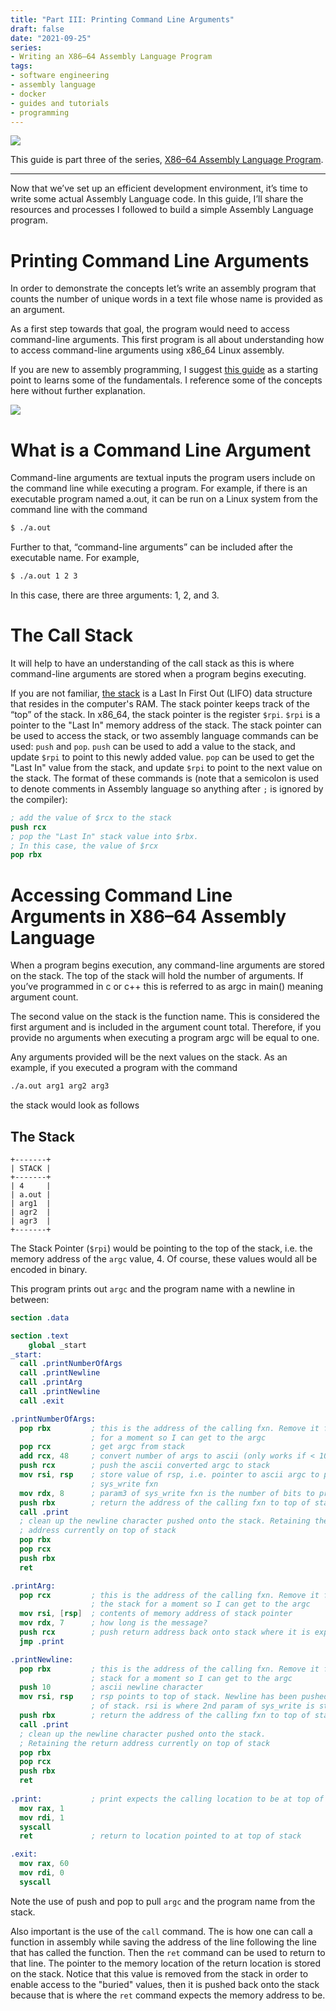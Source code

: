 ```yaml
---
title: "Part III: Printing Command Line Arguments"
draft: false
date: "2021-09-25"
series: 
- Writing an X86–64 Assembly Language Program
tags:
- software engineering
- assembly language
- docker
- guides and tutorials
- programming
---
```


![](hacker.webp)

This guide is part three of the series, [X86–64 Assembly Language Program](https://tonycodes.com/blog/series/writing-an-x8664-assembly-language-program/).

--- 

Now that we’ve set up an efficient development environment, it’s time to write some actual Assembly Language code. In this guide, I’ll share the resources and processes I followed to build a simple Assembly Language program.

# Printing Command Line Arguments

In order to demonstrate the concepts let’s write an assembly program that counts the number of unique words in a text file whose name is provided as an argument.

As a first step towards that goal, the program would need to access command-line arguments. This first program is all about understanding how to access command-line arguments using x86_64 Linux assembly.

If you are new to assembly programming, I suggest [this guide](https://github.com/0xAX/asm) as a starting point to learns some of the fundamentals. I reference some of the concepts here without further explanation.

![](cli.webp)

# What is a Command Line Argument
Command-line arguments are textual inputs the program users include on the command line while executing a program. For example, if there is an executable program named a.out, it can be run on a Linux system from the command line with the command

```bash
$ ./a.out
```

Further to that, “command-line arguments” can be included after the executable name. For example,

```bash
$ ./a.out 1 2 3
```

In this case, there are three arguments: 1, 2, and 3.

# The Call Stack

It will help to have an understanding of the call stack as this is where command-line arguments are stored when a program begins executing.

If you are not familiar, [the stack](https://en.wikipedia.org/wiki/Call_stack) is a Last In First Out (LIFO) data structure that resides in the computer's RAM. The stack pointer keeps track of the “top” of the stack. In x86_64, the stack pointer is the register `$rpi`. `$rpi` is a pointer to the "Last In" memory address of the stack. The stack pointer can be used to access the stack, or two assembly language commands can be used: `push` and `pop`. `push` can be used to add a value to the stack, and update `$rpi` to point to this newly added value. `pop` can be used to get the "Last In" value from the stack, and update `$rpi` to point to the next value on the stack. The format of these commands is (note that a semicolon is used to denote comments in Assembly language so anything after `;` is ignored by the compiler):

```nasm
; add the value of $rcx to the stack
push rcx
; pop the "Last In" stack value into $rbx. 
; In this case, the value of $rcx
pop rbx
```

# Accessing Command Line Arguments in X86–64 Assembly Language

When a program begins execution, any command-line arguments are stored on the stack. The top of the stack will hold the number of arguments. If you’ve programmed in c or c++ this is referred to as argc in main() meaning argument count.

The second value on the stack is the function name. This is considered the first argument and is included in the argument count total. Therefore, if you provide no arguments when executing a program argc will be equal to one.

Any arguments provided will be the next values on the stack. As an example, if you executed a program with the command

```bash
./a.out arg1 arg2 arg3
```

the stack would look as follows

## The Stack

```
+-------+
| STACK |
+-------+
| 4     |
| a.out |
| arg1  |
| agr2  |
| agr3  |
+-------+
```

The Stack Pointer (`$rpi`) would be pointing to the top of the stack, i.e. the memory address of the `argc` value, 4. Of course, these values would all be encoded in binary.

This program prints out `argc` and the program name with a newline in between:

```nasm
section .data

section .text
    global _start
_start:
  call .printNumberOfArgs
  call .printNewline
  call .printArg
  call .printNewline
  call .exit

.printNumberOfArgs:
  pop rbx         ; this is the address of the calling fxn. Remove it from the stack 
                  ; for a moment so I can get to the argc
  pop rcx         ; get argc from stack
  add rcx, 48     ; convert number of args to ascii (only works if < 10)
  push rcx        ; push the ascii converted argc to stack
  mov rsi, rsp    ; store value of rsp, i.e. pointer to ascii argc to param2 of
                  ; sys_write fxn
  mov rdx, 8      ; param3 of sys_write fxn is the number of bits to print
  push rbx        ; return the address of the calling fxn to top of stack.
  call .print
  ; clean up the newline character pushed onto the stack. Retaining the return 
  ; address currently on top of stack
  pop rbx
  pop rcx
  push rbx
  ret

.printArg:
  pop rcx         ; this is the address of the calling fxn. Remove it from 
                  ; the stack for a moment so I can get to the argc       
  mov rsi, [rsp]  ; contents of memory address of stack pointer
  mov rdx, 7      ; how long is the message?
  push rcx        ; push return address back onto stack where it is expected
  jmp .print

.printNewline:
  pop rbx         ; this is the address of the calling fxn. Remove it from the 
                  ; stack for a moment so I can get to the argc
  push 10         ; ascii newline character
  mov rsi, rsp    ; rsp points to top of stack. Newline has been pushed to top 
                  ; of stack. rsi is where 2nd param of sys_write is stored
  push rbx        ; return the address of the calling fxn to top of stack.
  call .print
  ; clean up the newline character pushed onto the stack. 
  ; Retaining the return address currently on top of stack
  pop rbx
  pop rcx
  push rbx
  ret
  
.print:           ; print expects the calling location to be at top of stack
  mov rax, 1
  mov rdi, 1
  syscall
  ret             ; return to location pointed to at top of stack

.exit:
  mov rax, 60
  mov rdi, 0
  syscall
```


Note the use of push and pop to pull `argc` and the program name from the stack.

Also important is the use of the `call` command. The is how one can call a function in assembly while saving the address of the line following the line that has called the function. Then the `ret` command can be used to return to that line. The pointer to the memory location of the return location is stored on the stack. Notice that this value is removed from the stack in order to enable access to the "buried" values, then it is pushed back onto the stack because that is where the `ret` command expects the memory address to be.


